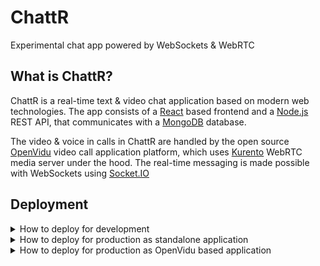 # ChattR

Experimental chat app powered by WebSockets & WebRTC

## What is ChattR?

ChattR is a real-time text & video chat application based on modern web technologies. The app consists of a [React](https://reactjs.org/) based frontend and a [Node.js](https://nodejs.org/) REST API, that communicates with a [MongoDB](https://www.mongodb.com/) database.

The video & voice in calls in ChattR are handled by the open source [OpenVidu](https://openvidu.io/index) video call application platform, which uses [Kurento](https://www.kurento.org/) WebRTC media server under the hood. The real-time messaging is made possible with WebSockets using [Socket.IO](https://socket.io/)

## Deployment

<details><summary>How to deploy for development</summary>

ChattR is a [Node.js](https://nodejs.org/) application at it's core, and uses [yarn](https://yarnpkg.com/) for package management, so install those respectively.

The ChattR backend needs a MongoDB instance for data storage. [Install MongoDB](https://www.mongodb.com/try/download) or set up a database in [MongoDB Atlas](https://www.mongodb.com/try).

If you want to be able to make video & voice calls using ChattR, you must [deploy OpenVidu platform](https://docs.openvidu.io/en/2.20.0/deployment/) on premise, or to the cloud. The OpenVidu Call application is not needed, you can disable that.

When you have MongoDB and OpenVidu ready, you can start up the development environment following these steps:

- Clone the ChattR repo
  - `git clone https://github.com/nyakaspeter/ChattR.git`
- Install dependencies with yarn
  - `yarn install`
- Set up the environmental variables for the server in a `.env` file inside the `server` directory, based on the `.env.example` file
- Once the variables are set up properly, you can start up ChattR in development mode
  - `yarn dev` (from the repo root folder)
  - If you use VSCode you can also use one of the pre-defined tasks to start the client, the server or both

</details>

<details><summary>How to deploy for production as standalone application</summary>

You can deploy ChattR as a standalone application with docker-compose. If you want to be able to make video & voice calls using ChattR, you must first [deploy OpenVidu platform](https://docs.openvidu.io/en/2.20.0/deployment/) on premise, or to the cloud. The OpenVidu Call application is not needed, you can disable that.

When you have OpenVidu ready, you can deploy ChattR following these steps:

- Install docker & docker-compose if they are not already installed
- Clone the ChattR repo
  - `git clone https://github.com/nyakaspeter/ChattR.git`
- Set up the environmental variables by renaming the `.env.example` file to `.env` and setting the values. See the notes in the file for more information.
- Once the variables are set up properly, you can spin up ChattR with docker-compose
  - `docker-compose up` (from the repo root folder)

</details>

<details><summary>How to deploy for production as OpenVidu based application</summary>

You can deploy ChattR alongside OpenVidu platform using the same port and SSL certificate. This way you don't have to configure the connection between the two applications and they share the same lifecycle.

More information about [deploying OpenVidu](https://docs.openvidu.io/en/2.20.0/deployment/ce/on-premises/) and [OpenVidu based applications](https://docs.openvidu.io/en/2.20.0/deployment/deploying-openvidu-apps/) can be found in the [OpenVidu docs](https://docs.openvidu.io/en/2.20.0/).

The steps of deployment are the following (you can issue these commands on basically any modern linux distribution):

- Enter root shell, you'll need it
  - `sudo su`
- Install docker
  - `curl -fsSL https://get.docker.com | bash`
- Install docker-compose
  - `curl -L "https://github.com/docker/compose/releases/download/1.29.2/docker-compose-$(uname -s)-$(uname -m)" -o /usr/local/bin/docker-compose`
  - `chmod +x /usr/local/bin/docker-compose`
- Deploy OpenVidu platform
  - `cd /opt`
  - `curl https://s3-eu-west-1.amazonaws.com/aws.openvidu.io/install_openvidu_2.20.0.sh | bash`
- Clone the ChattR repo
  - `git clone https://github.com/nyakaspeter/ChattR.git`
- Override OpenVidu's default configuration files
  - `mv ./ChattR/docker-compose.openvidu.yml docker-compose.override.yml`
  - `cat ./ChattR/.env.openvidu.example >> .env`
- Set up the environmental variables by editing the `.env` file, see the notes in the file for more information
  - Make sure that `SUPPORT_DEPRECATED_API` is set to false! Otherwise OpenVidu will override the paths for the ChattR backend.
- Once the variables are set up properly, you can manage the lifecycle of ChattR along with the OpenVidu platform with the following commands
  - Start: `./openvidu start`
  - Stop: `./openvidu stop`
  - Restart: `./openvidu restart`

</details>
